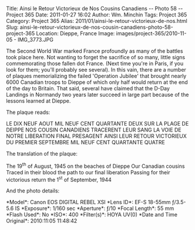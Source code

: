 Title: Ainsi le Retour Victorieux de Nos Cousins Canadiens -- Photo 58 -- Project 365
Date: 2011-01-27 16:02
Author: Wm. Minchin
Tags: Project 365
Category: Project 365
Alias: 2011/01/ainsi-le-retour-victorieux-de-nos.html
Slug: ainsi-le-retour-victorieux-de-nos-cousin-canadiens-photo-58-project-365
Location: Dieppe, France
Image: images/project-365/2010-11-05 - IMG_3773.JPG

The Second World War marked France profoundly as many of the battles
took place here. Not wanting to forget the sacrifice of so many, little
signs commemorating those fallen dot France. (Next time you're in Paris,
if you look for them; you'll probably see several). In this vain, there
are a number of plaques memorializing the failed 'Operation Jubilee'
that brought nearly 6000 Canadian troops to Dieppe of which only half
would return at the end of the day to Britain. That said, several have
claimed that the D-Day Landings in Normandy two years later succeed in
large part because of the lessons learned at Dieppe.

The plaque reads:

<div markdown=1 class="text-center">
LE DIX NEUF AOUT MIL NEUF CENT QUARTANTE DEUX  
SUR LA PLAGE DE DEIPPE  
NOS COUSIN CANADIENS  
TRACERENT LEUR SANG  
LA VOIE DE NOTRE LIBERATION FINAL  
PRESAGENT AINSI LEUR RETOUR VICTORIEUX  
DU PREMIER SEPTEMBRE MIL NEUF CENT QUARTANTE QUATRE  
</div>

The translation of the plaque:

<div markdown=1 class="text-center">
The 19<sup>th</sup> of August, 1945  
on the beaches of Dieppe  
Our Canadian cousins  
Traced in their blood  
the path to our final liberation  
Passing for their victorious return  
the 1<sup>st</sup> of September, 1944  
</div>

And the photo details:

<div markdown=1 class="photo-infobox">
*Model*: Canon EOS DIGITAL REBEL XSI  
*Lens ID*: EF-S 18-55mm ƒ/3.5-5.6 IS  
*Exposure*: 1/160 sec  
*Aperture*: ƒ/10  
*Focal Length*: 55 mm  
*Flash Used*: No  
*ISO*: 400  
*Filter(s)*: HOYA UV(0)  
*Date and Time Original*: 2010:11:05 11:48:42
</div>
